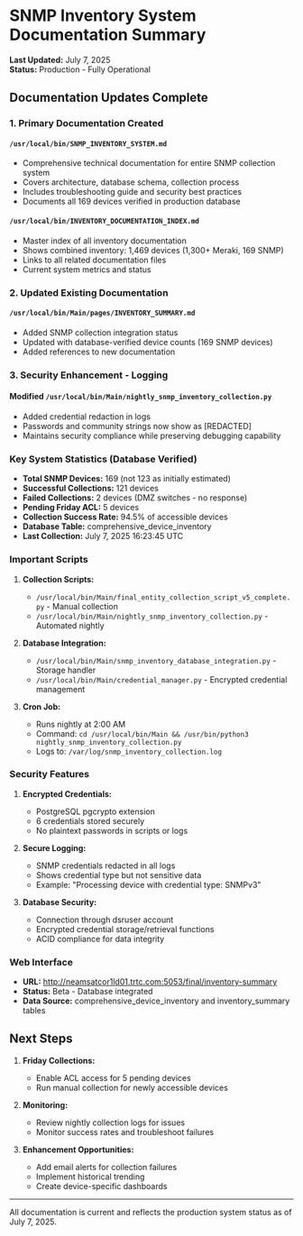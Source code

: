 # SNMP Inventory System Documentation Summary

**Last Updated:** July 7, 2025  
**Status:** Production - Fully Operational

## Documentation Updates Complete

### 1. Primary Documentation Created

#### `/usr/local/bin/SNMP_INVENTORY_SYSTEM.md`
- Comprehensive technical documentation for entire SNMP collection system
- Covers architecture, database schema, collection process
- Includes troubleshooting guide and security best practices
- Documents all 169 devices verified in production database

#### `/usr/local/bin/INVENTORY_DOCUMENTATION_INDEX.md`
- Master index of all inventory documentation
- Shows combined inventory: 1,469 devices (1,300+ Meraki, 169 SNMP)
- Links to all related documentation files
- Current system metrics and status

### 2. Updated Existing Documentation

#### `/usr/local/bin/Main/pages/INVENTORY_SUMMARY.md`
- Added SNMP collection integration status
- Updated with database-verified device counts (169 SNMP devices)
- Added references to new documentation

### 3. Security Enhancement - Logging

#### Modified `/usr/local/bin/Main/nightly_snmp_inventory_collection.py`
- Added credential redaction in logs
- Passwords and community strings now show as [REDACTED]
- Maintains security compliance while preserving debugging capability

### Key System Statistics (Database Verified)

- **Total SNMP Devices:** 169 (not 123 as initially estimated)
- **Successful Collections:** 121 devices
- **Failed Collections:** 2 devices (DMZ switches - no response)
- **Pending Friday ACL:** 5 devices
- **Collection Success Rate:** 94.5% of accessible devices
- **Database Table:** comprehensive_device_inventory
- **Last Collection:** July 7, 2025 16:23:45 UTC

### Important Scripts

1. **Collection Scripts:**
   - `/usr/local/bin/Main/final_entity_collection_script_v5_complete.py` - Manual collection
   - `/usr/local/bin/Main/nightly_snmp_inventory_collection.py` - Automated nightly

2. **Database Integration:**
   - `/usr/local/bin/Main/snmp_inventory_database_integration.py` - Storage handler
   - `/usr/local/bin/Main/credential_manager.py` - Encrypted credential management

3. **Cron Job:**
   - Runs nightly at 2:00 AM
   - Command: `cd /usr/local/bin/Main && /usr/bin/python3 nightly_snmp_inventory_collection.py`
   - Logs to: `/var/log/snmp_inventory_collection.log`

### Security Features

1. **Encrypted Credentials:**
   - PostgreSQL pgcrypto extension
   - 6 credentials stored securely
   - No plaintext passwords in scripts or logs

2. **Secure Logging:**
   - SNMP credentials redacted in all logs
   - Shows credential type but not sensitive data
   - Example: "Processing device with credential type: SNMPv3"

3. **Database Security:**
   - Connection through dsruser account
   - Encrypted credential storage/retrieval functions
   - ACID compliance for data integrity

### Web Interface

- **URL:** http://neamsatcor1ld01.trtc.com:5053/final/inventory-summary
- **Status:** Beta - Database integrated
- **Data Source:** comprehensive_device_inventory and inventory_summary tables

## Next Steps

1. **Friday Collections:**
   - Enable ACL access for 5 pending devices
   - Run manual collection for newly accessible devices

2. **Monitoring:**
   - Review nightly collection logs for issues
   - Monitor success rates and troubleshoot failures

3. **Enhancement Opportunities:**
   - Add email alerts for collection failures
   - Implement historical trending
   - Create device-specific dashboards

---

All documentation is current and reflects the production system status as of July 7, 2025.